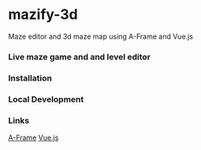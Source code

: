 # mazify-3d

Maze editor and 3d maze map using A-Frame and Vue.js

### Live maze game and and level editor



### Installation



### Local Development

### Links
[A-Frame](https://aframe.io/)
[Vue.js](https://vuejs.org/)
